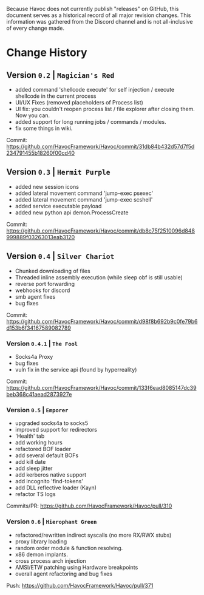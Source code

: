 Because Havoc does not currently publish "releases" on GitHub, this document serves as a historical record of all major revision changes. This information was gathered from the Discord channel and is not all-inclusive of every change made.

# Change History

## Version `0.2` | `Magician's Red`

- added command 'shellcode execute' for self injection / execute shellcode in the current process
- UI/UX Fixes (removed placeholders of Process list)
- UI fix: you couldn't reopen process list / file explorer after closing them. Now you can.
- added support for long running jobs / commands / modules.
- fix some things in wiki.

Commit: https://github.com/HavocFramework/Havoc/commit/31db84b432d57d7f5d234791455b18260f00cd40

## Version `0.3` | `Hermit Purple`

- added new session icons
- added lateral movement command 'jump-exec psexec'
- added lateral movement command 'jump-exec scshell'
- added service executable payload
- added new python api demon.ProcessCreate

Commit: https://github.com/HavocFramework/Havoc/commit/db8c75f2510096d848999889f03263013eab3120

## Version `0.4` | `Silver Chariot`

- Chunked downloading of files
- Threaded inline assembly execution (while sleep obf is still usable)
- reverse port forwarding
- webhooks for discord
- smb agent fixes
- bug fixes

Commit: https://github.com/HavocFramework/Havoc/commit/d98f8b692b9c0fe79b6d153b6f34167589082789

### Version `0.4.1` | `The Fool`

- Socks4a Proxy
- bug fixes
- vuln fix in the service api (found by hyperreality)

Commit: https://github.com/HavocFramework/Havoc/commit/133f6ead8085147dc39beb368c41aead2873927e

### Version `0.5` | `Emporer`

- upgraded socks4a to socks5
- improved support for redirectors
- 'Health' tab
- add working hours
- refactored BOF loader
- add several default BOFs
- add kill date
- add sleep jitter
- add kerberos native support
- add incognito 'find-tokens'
- add DLL reflective loader (Kayn)
- refactor TS logs

Commits/PR: https://github.com/HavocFramework/Havoc/pull/310

### Version `0.6` | `Hierophant Green`

- refactored/rewritten indirect syscalls (no more RX/RWX stubs)
- proxy library loading
- random order module & function resolving.
- x86 demon implants.
- cross process arch injection
- AMSI/ETW patching using Hardware breakpoints
- overall agent refactoring and bug fixes

Push: https://github.com/HavocFramework/Havoc/pull/371
